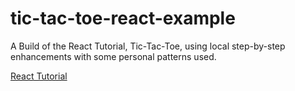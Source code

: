 # tic-tac-toe-react-example
A Build of the React Tutorial, Tic-Tac-Toe, using local step-by-step enhancements with some personal patterns used.

[React Tutorial](https://reactjs.org/tutorial/tutorial.html#setup-for-the-tutorial)
